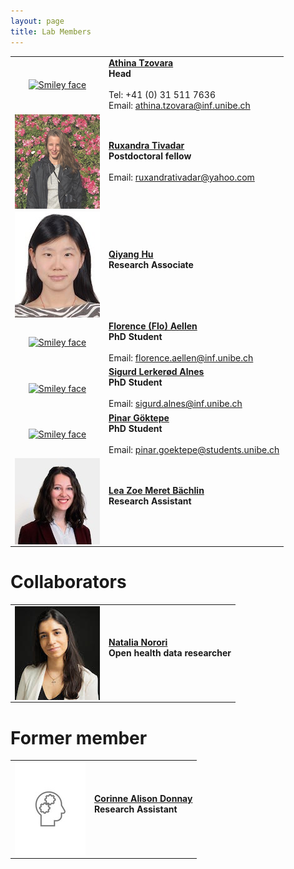 ```yaml
---
layout: page
title: Lab Members
---
```

|||
|:---:|:---|
|<a href="https://aath0.github.io/menu/atzovara.html"><img align="center" src="https://raw.githubusercontent.com/aath0/aath0.github.io/master/assets/img/TzovaraAthina_Picture.jpg" alt="Smiley face"/></a> | **[Athina Tzovara](https://aath0.github.io/menu/atzovara.html)** <br/> **Head**<br/><br/>Tel: +41 (0) 31 511 7636<br/>Email: athina.tzovara@inf.unibe.ch|
|<a href="https://aath0.github.io/menu/rtivadar.html"><img align="center" src="https://raw.githubusercontent.com/aath0/aath0.github.io/master/assets/img/RuxandraTivadar_Picture.jpg" alt="Smiley face"/> | **[Ruxandra Tivadar](https://aath0.github.io/menu/rtivadar.html)** <br/> **Postdoctoral fellow**<br/><br/>Email: ruxandrativadar@yahoo.com|
 |<a href="https://aath0.github.io/menu/qhu.html"><img align="center" src="https://raw.githubusercontent.com/aath0/aath0.github.io/master/assets/img/QiyangHu_Picture.jpg" alt="Smiley face"/> | **[Qiyang Hu](https://aath0.github.io/menu/qhu.html)** <br/> **Research Associate**<br/><br/>|
|<a href="https://aath0.github.io/menu/FAellen.html"><img align="center" src="https://raw.githubusercontent.com/aath0/aath0.github.io/master/assets/img/FlorenceAellen_Picture.jpeg" alt="Smiley face"/> | **[Florence (Flo) Aellen](https://aath0.github.io/menu/FAellen.html)** <br/> **PhD Student**<br/><br/>Email: florence.aellen@inf.unibe.ch|
|<a href="https://aath0.github.io/menu/salnes.html"><img align="center" src="https://raw.githubusercontent.com/aath0/aath0.github.io/master/assets/img/AlnesSigurd_Picture.jpg" alt="Smiley face"/> | **[Sigurd Lerkerød Alnes](https://aath0.github.io/menu/salnes.html)** <br/> **PhD Student**<br/><br/>Email: sigurd.alnes@inf.unibe.ch|
|<a href="https://aath0.github.io/menu/pgoektepe.html"><img align="center" src="https://raw.githubusercontent.com/aath0/aath0.github.io/master/assets/img/GoktepePinar_Picture.jpg" alt="Smiley face"/> | **[Pinar Göktepe](https://aath0.github.io/menu/pgoektepe.html)** <br/> **PhD Student**<br/><br/>Email: pinar.goektepe@students.unibe.ch|
|<a href="https://aath0.github.io/menu/lbachlin.html"><img align="center" src="https://raw.githubusercontent.com/aath0/aath0.github.io/master/assets/img/LeaBachlin_Picture.jpeg" alt="Smiley face"/> | **[Lea Zoe Meret Bächlin](https://aath0.github.io/menu/lbachlin.html)** <br/> **Research Assistant**<br/><br/>|

# Collaborators

| | |
|:---:|:---|
|<a href="https://aath0.github.io/menu/nnorori.html"><img align="center" src="https://raw.githubusercontent.com/aath0/aath0.github.io/master/assets/img/NataliaNorori_Picture.jpg" alt="Smiley face"/> | **<a href="https://aath0.github.io/menu/nnorori.html">Natalia Norori</a>** <br/> **Open health data researcher**<br/><br/> |

# Former member

| | |
|:---:|:---|
|<img align="center" src="https://raw.githubusercontent.com/ccneuro/ccneuro.github.io/master/assets/img/posts/Brainy2.jpg" alt="Smiley face"/> | **<a href="https://aath0.github.io/">Corinne Alison Donnay</a>** <br/> **Research Assistant**<br/><br/> |



 
